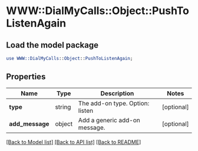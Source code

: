 # WWW::DialMyCalls::Object::PushToListenAgain

## Load the model package
```perl
use WWW::DialMyCalls::Object::PushToListenAgain;
```

## Properties
Name | Type | Description | Notes
------------ | ------------- | ------------- | -------------
**type** | string | The add-on type. Option: listen | [optional] 
**add_message** | object | Add a generic add-on message. | [optional] 

[[Back to Model list]](../README.md#documentation-for-models) [[Back to API list]](../README.md#documentation-for-api-endpoints) [[Back to README]](../README.md)


